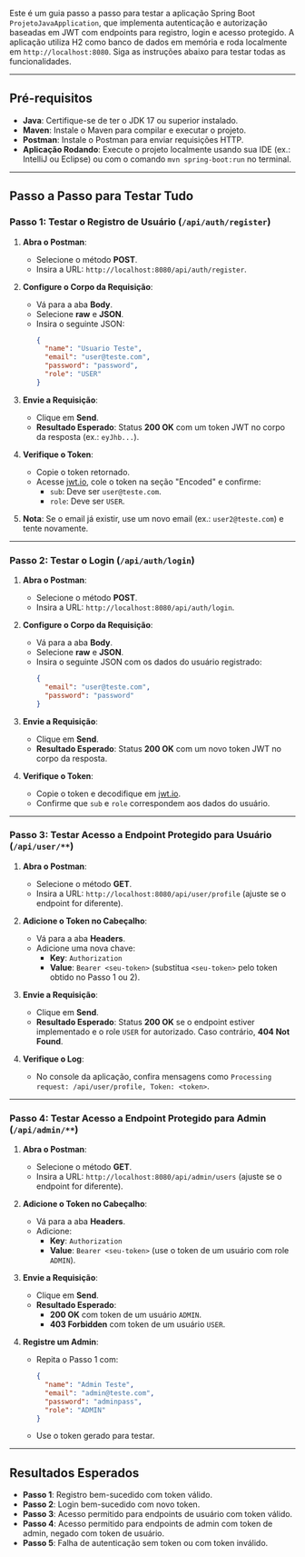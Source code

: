 Este é um guia passo a passo para testar a aplicação Spring Boot `ProjetoJavaApplication`, que implementa autenticação e autorização baseadas em JWT com endpoints para registro, login e acesso protegido. A aplicação utiliza H2 como banco de dados em memória e roda localmente em `http://localhost:8080`. Siga as instruções abaixo para testar todas as funcionalidades.

---

## Pré-requisitos
- **Java**: Certifique-se de ter o JDK 17 ou superior instalado.
- **Maven**: Instale o Maven para compilar e executar o projeto.
- **Postman**: Instale o Postman para enviar requisições HTTP.
- **Aplicação Rodando**: Execute o projeto localmente usando sua IDE (ex.: IntelliJ ou Eclipse) ou com o comando `mvn spring-boot:run` no terminal.
---
## Passo a Passo para Testar Tudo

### Passo 1: Testar o Registro de Usuário (`/api/auth/register`)
1. **Abra o Postman**:
   - Selecione o método **POST**.
   - Insira a URL: `http://localhost:8080/api/auth/register`.

2. **Configure o Corpo da Requisição**:
   - Vá para a aba **Body**.
   - Selecione **raw** e **JSON**.
   - Insira o seguinte JSON:
     ```json
     {
       "name": "Usuario Teste",
       "email": "user@teste.com",
       "password": "password",
       "role": "USER"
     }
     ```

3. **Envie a Requisição**:
   - Clique em **Send**.
   - **Resultado Esperado**: Status **200 OK** com um token JWT no corpo da resposta (ex.: `eyJhb...`).

4. **Verifique o Token**:
   - Copie o token retornado.
   - Acesse [jwt.io](https://jwt.io), cole o token na seção "Encoded" e confirme:
     - `sub`: Deve ser `user@teste.com`.
     - `role`: Deve ser `USER`.

5. **Nota**: Se o email já existir, use um novo email (ex.: `user2@teste.com`) e tente novamente.

---

### Passo 2: Testar o Login (`/api/auth/login`)
1. **Abra o Postman**:
   - Selecione o método **POST**.
   - Insira a URL: `http://localhost:8080/api/auth/login`.

2. **Configure o Corpo da Requisição**:
   - Vá para a aba **Body**.
   - Selecione **raw** e **JSON**.
   - Insira o seguinte JSON com os dados do usuário registrado:
     ```json
     {
       "email": "user@teste.com",
       "password": "password"
     }
     ```

3. **Envie a Requisição**:
   - Clique em **Send**.
   - **Resultado Esperado**: Status **200 OK** com um novo token JWT no corpo da resposta.

4. **Verifique o Token**:
   - Copie o token e decodifique em [jwt.io](https://jwt.io).
   - Confirme que `sub` e `role` correspondem aos dados do usuário.

---

### Passo 3: Testar Acesso a Endpoint Protegido para Usuário (`/api/user/**`)
1. **Abra o Postman**:
   - Selecione o método **GET**.
   - Insira a URL: `http://localhost:8080/api/user/profile` (ajuste se o endpoint for diferente).

2. **Adicione o Token no Cabeçalho**:
   - Vá para a aba **Headers**.
   - Adicione uma nova chave:
     - **Key**: `Authorization`
     - **Value**: `Bearer <seu-token>` (substitua `<seu-token>` pelo token obtido no Passo 1 ou 2).

3. **Envie a Requisição**:
   - Clique em **Send**.
   - **Resultado Esperado**: Status **200 OK** se o endpoint estiver implementado e o role `USER` for autorizado. Caso contrário, **404 Not Found**.

4. **Verifique o Log**:
   - No console da aplicação, confira mensagens como `Processing request: /api/user/profile, Token: <token>`.
---

### Passo 4: Testar Acesso a Endpoint Protegido para Admin (`/api/admin/**`)
1. **Abra o Postman**:
   - Selecione o método **GET**.
   - Insira a URL: `http://localhost:8080/api/admin/users` (ajuste se o endpoint for diferente).

2. **Adicione o Token no Cabeçalho**:
   - Vá para a aba **Headers**.
   - Adicione:
     - **Key**: `Authorization`
     - **Value**: `Bearer <seu-token>` (use o token de um usuário com role `ADMIN`).

3. **Envie a Requisição**:
   - Clique em **Send**.
   - **Resultado Esperado**: 
     - **200 OK** com token de um usuário `ADMIN`.
     - **403 Forbidden** com token de um usuário `USER`.

4. **Registre um Admin**:
   - Repita o Passo 1 com:
     ```json
     {
       "name": "Admin Teste",
       "email": "admin@teste.com",
       "password": "adminpass",
       "role": "ADMIN"
     }
     ```
   - Use o token gerado para testar.
---

## Resultados Esperados
- **Passo 1**: Registro bem-sucedido com token válido.
- **Passo 2**: Login bem-sucedido com novo token.
- **Passo 3**: Acesso permitido para endpoints de usuário com token válido.
- **Passo 4**: Acesso permitido para endpoints de admin com token de admin, negado com token de usuário.
- **Passo 5**: Falha de autenticação sem token ou com token inválido.
